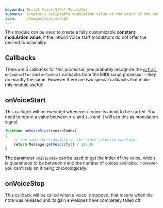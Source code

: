 ```yaml
---
keywords: Script Voice Start Modulator
summary:  Creates a scriptable modulation value at the start of the voice.
icon:     /images/icon_script
---
```


This module can be used to create a fully customizable **constant modulation value**, if the inbuild Voice start modulators do not offer the desired functionality.

## Callbacks

There are 5 callbacks for this processor, you probably recognize the [`onInit`](/hise-modules/midi-processors/list/scriptprocessor#the-oninit-callback), `onController` and `onControl` callbacks from the MIDI script processor - they do exactly the same. However there are two special callbacks that make this module useful:

## onVoiceStart

This callback will be executed whenever a voice is about to be started. You need to return a value between `0.0` and `1.0` and it will use this as modulation signal.

```javascript
function onVoiceStart(voiceIndex)
{
    // the same functionality as the stock velocity modulator
    return Message.getVelocity() / 127.0;
}
```

The parameter `voiceIndex` can be used to get the index of the voice, which is guaranteed to be between `0` and the number of voices available. However you can't rely on it being chronologically.

## onVoiceStop

This callback will be called when a voice is stopped, that means when the note was released and its gain envelopes have completely tailed off.